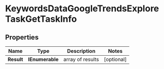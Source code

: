 # KeywordsDataGoogleTrendsExploreTaskGetTaskInfo


## Properties

| Name | Type | Description | Notes |
|------------ | ------------- | ------------- | -------------|
**Result** | **IEnumerable<KeywordsDataGoogleTrendsExploreTaskGetResultInfo>** | array of results |[optional]|